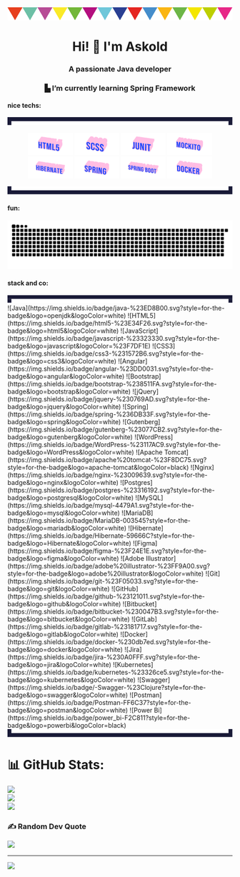 <img src="assets/header.svg" alt="win"/>
<h1 align="center">Hi! 👋 I'm Askold</h1>
<h3 align="center">A passionate Java developer</h3>
<h3 align="center">▙ I’m currently learning Spring Framework</h3>

<h4 align="left">nice techs:</h4>
<img src="assets/header-pan1.svg" alt="pan"/>
<p align="center">
  <img src="assets/gif/html5-rose.gif" alt="html5" width="100"/>
  <img src="assets/gif/scss-rose.gif" alt="scss" width="100"/>
  <img src="assets/gif/junit-rose.gif" alt="junit" width="100"/>
  <img src="assets/gif/mockito-rose.gif" alt="mockito" width="100"/>
  <img src="assets/gif/hibernate-rose.gif" alt="hibernate" width="100"/>
  <img src="assets/gif/spring-rose.gif" alt="spring" width="100"/>
  <img src="assets/gif/spring-boot-rose.gif" alt="springboot" width="100"/>
  <img src="assets/gif/docker-rose.gif" alt="springboot" width="100"/>
</p>
<img src="assets/footer-pan.svg" alt="pan"/>
<h4 align="left">fun:</h4>
<picture>
  <source media="(prefers-color-scheme: dark)" srcset="https://raw.githubusercontent.com/adarnopyh/adarnopyh/output/github-snake-dark.svg" />
  <source media="(prefers-color-scheme: light)" srcset="https://raw.githubusercontent.com/adarnopyh/adarnopyh/output/github-snake.svg" />
  <img alt="github-snake" src="https://raw.githubusercontent.com/adarnopyh/adarnopyh/output/github-snake.svg" />
</picture>


<h4 align="left">stack and co:</h4>
<img src="assets/header-pan1.svg" alt="pan"/>
![Java](https://img.shields.io/badge/java-%23ED8B00.svg?style=for-the-badge&logo=openjdk&logoColor=white) ![HTML5](https://img.shields.io/badge/html5-%23E34F26.svg?style=for-the-badge&logo=html5&logoColor=white) ![JavaScript](https://img.shields.io/badge/javascript-%23323330.svg?style=for-the-badge&logo=javascript&logoColor=%23F7DF1E) ![CSS3](https://img.shields.io/badge/css3-%231572B6.svg?style=for-the-badge&logo=css3&logoColor=white) ![Angular](https://img.shields.io/badge/angular-%23DD0031.svg?style=for-the-badge&logo=angular&logoColor=white) ![Bootstrap](https://img.shields.io/badge/bootstrap-%238511FA.svg?style=for-the-badge&logo=bootstrap&logoColor=white) ![jQuery](https://img.shields.io/badge/jquery-%230769AD.svg?style=for-the-badge&logo=jquery&logoColor=white) ![Spring](https://img.shields.io/badge/spring-%236DB33F.svg?style=for-the-badge&logo=spring&logoColor=white) ![Gutenberg](https://img.shields.io/badge/gutenberg-%23077CB2.svg?style=for-the-badge&logo=gutenberg&logoColor=white) ![WordPress](https://img.shields.io/badge/WordPress-%23117AC9.svg?style=for-the-badge&logo=WordPress&logoColor=white) ![Apache Tomcat](https://img.shields.io/badge/apache%20tomcat-%23F8DC75.svg?style=for-the-badge&logo=apache-tomcat&logoColor=black) ![Nginx](https://img.shields.io/badge/nginx-%23009639.svg?style=for-the-badge&logo=nginx&logoColor=white) ![Postgres](https://img.shields.io/badge/postgres-%23316192.svg?style=for-the-badge&logo=postgresql&logoColor=white) ![MySQL](https://img.shields.io/badge/mysql-4479A1.svg?style=for-the-badge&logo=mysql&logoColor=white) ![MariaDB](https://img.shields.io/badge/MariaDB-003545?style=for-the-badge&logo=mariadb&logoColor=white) ![Hibernate](https://img.shields.io/badge/Hibernate-59666C?style=for-the-badge&logo=Hibernate&logoColor=white) ![Figma](https://img.shields.io/badge/figma-%23F24E1E.svg?style=for-the-badge&logo=figma&logoColor=white) ![Adobe Illustrator](https://img.shields.io/badge/adobe%20illustrator-%23FF9A00.svg?style=for-the-badge&logo=adobe%20illustrator&logoColor=white) ![Git](https://img.shields.io/badge/git-%23F05033.svg?style=for-the-badge&logo=git&logoColor=white) ![GitHub](https://img.shields.io/badge/github-%23121011.svg?style=for-the-badge&logo=github&logoColor=white) ![Bitbucket](https://img.shields.io/badge/bitbucket-%230047B3.svg?style=for-the-badge&logo=bitbucket&logoColor=white) ![GitLab](https://img.shields.io/badge/gitlab-%23181717.svg?style=for-the-badge&logo=gitlab&logoColor=white) ![Docker](https://img.shields.io/badge/docker-%230db7ed.svg?style=for-the-badge&logo=docker&logoColor=white) ![Jira](https://img.shields.io/badge/jira-%230A0FFF.svg?style=for-the-badge&logo=jira&logoColor=white) ![Kubernetes](https://img.shields.io/badge/kubernetes-%23326ce5.svg?style=for-the-badge&logo=kubernetes&logoColor=white) ![Swagger](https://img.shields.io/badge/-Swagger-%23Clojure?style=for-the-badge&logo=swagger&logoColor=white) ![Postman](https://img.shields.io/badge/Postman-FF6C37?style=for-the-badge&logo=postman&logoColor=white) ![Power Bi](https://img.shields.io/badge/power_bi-F2C811?style=for-the-badge&logo=powerbi&logoColor=black)
<img src="assets/footer-pan.svg" alt="pan"/>

# 📊 GitHub Stats:
![](https://github-readme-stats.vercel.app/api?username=adarnopyh&theme=radical&hide_border=false&include_all_commits=false&count_private=false)<br/>
![](https://nirzak-streak-stats.vercel.app/?user=adarnopyh&theme=radical&hide_border=false)<br/>
![](https://github-readme-stats.vercel.app/api/top-langs/?username=adarnopyh&theme=radical&hide_border=false&include_all_commits=false&count_private=false&layout=compact)

### ✍️ Random Dev Quote
![](https://quotes-github-readme.vercel.app/api?type=horizontal&theme=radical)

---
[![](https://visitcount.itsvg.in/api?id=adarnopyh&icon=0&color=0)](https://visitcount.itsvg.in)

<!-- Proudly created with GPRM ( https://gprm.itsvg.in ) -->